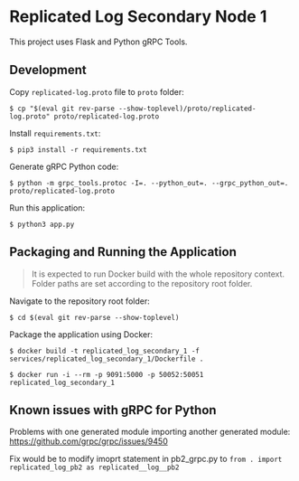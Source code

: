 # Replicated Log Secondary Node 1

This project uses Flask and Python gRPC Tools.

## Development

Copy `replicated-log.proto` file to `proto` folder:

```shell script
$ cp "$(eval git rev-parse --show-toplevel)/proto/replicated-log.proto" proto/replicated-log.proto
```

Install `requirements.txt`:

```shell script
$ pip3 install -r requirements.txt
```

Generate gRPC Python code:

```shell script
$ python -m grpc_tools.protoc -I=. --python_out=. --grpc_python_out=. proto/replicated-log.proto
```

Run this application:

```shell script
$ python3 app.py
```

## Packaging and Running the Application

> It is expected to run Docker build with the whole repository context.
> Folder paths are set according to the repository root folder.

Navigate to the repository root folder:

```shell script
$ cd $(eval git rev-parse --show-toplevel)
```

Package the application using Docker:

```shell script
$ docker build -t replicated_log_secondary_1 -f services/replicated_log_secondary_1/Dockerfile .
```

```shell script
$ docker run -i --rm -p 9091:5000 -p 50052:50051 replicated_log_secondary_1
```

## Known issues with gRPC for Python
Problems with one generated module importing another generated module:
https://github.com/grpc/grpc/issues/9450

Fix would be to modify imoprt statement in pb2_grpc.py to `from . import replicated_log_pb2 as replicated__log__pb2` 
